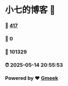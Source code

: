# 小七的博客 :link:  
### :page_facing_up: [417](/tag.html) 
### :speech_balloon: 0 
### :hibiscus: 101329 
### :alarm_clock: 2025-05-14 20:55:53 
### Powered by :heart: [Gmeek](https://github.com/Meekdai/Gmeek)
